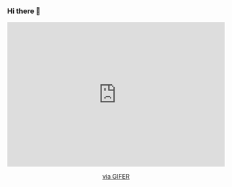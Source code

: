 ### Hi there 👋


<div id="header" align="center">
<div style="padding-top:66.400%;position:relative;"><iframe src="https://gifer.com/embed/4j6o" width="100%" height="100%" style='position:absolute;top:0;left:0;' frameBorder="0" allowFullScreen></iframe></div><p><a href="https://gifer.com">via GIFER</a></p>
</div>

